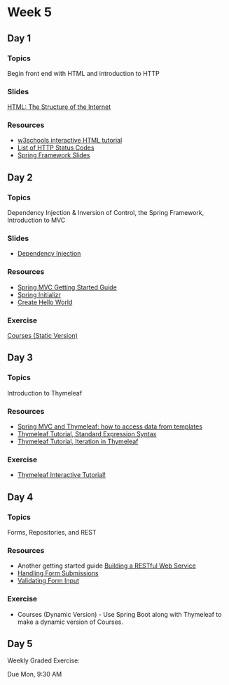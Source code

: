 # Week 5

## Day 1

### Topics

Begin front end with HTML and introduction to HTTP

### Slides

[HTML: The Structure of the Internet](https://wecancodeit.github.io/java-slides/frontend/html/#/)

### Resources

-   [w3schools interactive HTML tutorial](https://www.w3schools.com/html/default.asp)
-   [List of HTTP Status Codes](https://en.wikipedia.org/wiki/List_of_HTTP_status_codes)
-   [Spring Framework Slides](https://wecancodeit.github.io/java-slides/spring/spring-boot/)

## Day 2

### Topics

Dependency Injection & Inversion of Control, the Spring Framework, Introduction to MVC

### Slides

-   [Dependency Injection](https://wecancodeit.github.io/java-slides/objects/dependency-injection/)

### Resources

-   [Spring MVC Getting Started Guide](https://wecancodeit.github.io/java-resources/spring/getting-started-guides/project-setup/)
-   [Spring Initializr](http://start.spring.io/)
-   [Create Hello World](https://spring.io/guides/gs/serving-web-content/)

### Exercise

[Courses (Static Version)](https://wecancodeit.github.io/java-exercises/courses)

## Day 3

### Topics

Introduction to Thymeleaf

### Resources

-   [Spring MVC and Thymeleaf: how to access data from templates](http://www.thymeleaf.org/doc/articles/springmvcaccessdata.html)
-   [Thymeleaf Tutorial, Standard Expression Syntax](http://www.thymeleaf.org/doc/tutorials/3.0/usingthymeleaf.html#standard-expression-syntax)
-   [Thymeleaf Tutorial, Iteration in Thymeleaf](http://www.thymeleaf.org/doc/tutorials/3.0/usingthymeleaf.html#iteration)

### Exercise

-   [Thymeleaf Interactive Tutorial!](http://itutorial.thymeleaf.org/)

## Day 4

### Topics

Forms, Repositories, and REST

### Resources

-   Another getting started guide [Building a RESTful Web Service](https://spring.io/guides/gs/rest-service/)
-   [Handling Form Submissions](https://spring.io/guides/gs/handling-form-submission/)
-   [Validating Form Input](https://spring.io/guides/gs/validating-form-input/)

### Exercise

-   Courses (Dynamic Version) - Use Spring Boot along with Thymeleaf to make a dynamic version of Courses.

## Day 5

Weekly Graded Exercise:

Due Mon, 9:30 AM
